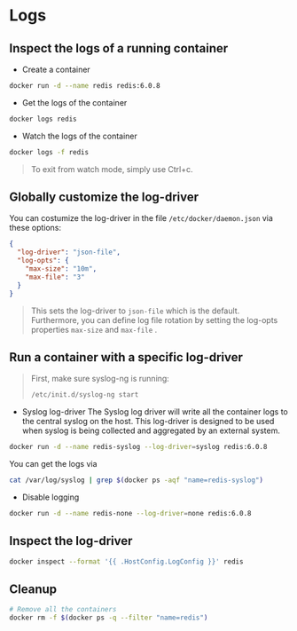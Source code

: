 # Logs

## Inspect the logs of a running container

* Create a container

```bash
docker run -d --name redis redis:6.0.8
```

* Get the logs of the container

```bash
docker logs redis
```

* Watch the logs of the container

```bash
docker logs -f redis
```

>To exit from watch mode, simply use Ctrl+c.

## Globally customize the log-driver

You can costumize the log-driver in the file `/etc/docker/daemon.json` via these options:

```json
{
  "log-driver": "json-file",
  "log-opts": {
    "max-size": "10m",
    "max-file": "3" 
  }
}
```

>This sets the log-driver to `json-file` which is the default. Furthermore, you can define log file rotation by setting the log-opts properties `max-size` and `max-file` .

## Run a container with a specific log-driver

> First, make sure syslog-ng is running:
>
> ```bash
> /etc/init.d/syslog-ng start
> ```

* Syslog log-driver
  The Syslog log driver will write all the container logs to the central syslog on the host. This log-driver is designed to be used when syslog is being collected and aggregated by an external system.

```bash
docker run -d --name redis-syslog --log-driver=syslog redis:6.0.8
```

  You can get the logs via

```bash
cat /var/log/syslog | grep $(docker ps -aqf "name=redis-syslog")
```

* Disable logging

```bash
docker run -d --name redis-none --log-driver=none redis:6.0.8
```

## Inspect the log-driver

```bash
docker inspect --format '{{ .HostConfig.LogConfig }}' redis
```

## Cleanup

```bash
# Remove all the containers
docker rm -f $(docker ps -q --filter "name=redis")
```
